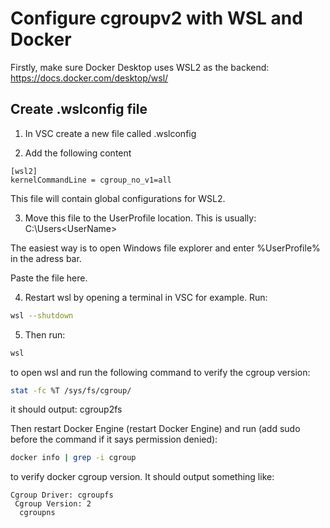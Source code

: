 # Configure cgroupv2 with WSL and Docker

Firstly, make sure Docker Desktop uses WSL2 as the backend: https://docs.docker.com/desktop/wsl/

## Create .wslconfig file
1. In VSC create a new file called .wslconfig

2. Add the following content
```
[wsl2]
kernelCommandLine = cgroup_no_v1=all
```
This file will contain global configurations for WSL2.

3. Move this file to the UserProfile location. This is usually: C:\Users\<UserName>

The easiest way is to open Windows file explorer and enter %UserProfile% in the adress bar.

Paste the file here.

4. Restart wsl by opening a terminal in VSC for example. Run:
```sh
wsl --shutdown
```

5. Then run:
```sh
wsl
```
to open wsl and run the following command to verify the cgroup version:
```sh
stat -fc %T /sys/fs/cgroup/
```
it should output: cgroup2fs

Then restart Docker Engine (restart Docker Engine) and run (add sudo before the command if it says permission denied):
```sh
docker info | grep -i cgroup
```
to verify docker cgroup version. It should output something like:
```
Cgroup Driver: cgroupfs
 Cgroup Version: 2
  cgroupns
```